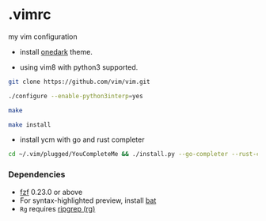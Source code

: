 # .vimrc
my vim configuration

- install [onedark][onedark] theme.

- using vim8 with python3 supported.
```sh
git clone https://github.com/vim/vim.git

./configure --enable-python3interp=yes

make

make install
```

-  install ycm with go and rust completer
```sh
cd ~/.vim/plugged/YouCompleteMe && ./install.py --go-completer --rust-completer
```

### Dependencies

- [fzf][fzf-main] 0.23.0 or above
- For syntax-highlighted preview, install [bat](https://github.com/sharkdp/bat)
- `Rg` requires [ripgrep (rg)][rg]

[fzf-main]: https://github.com/junegunn/fzf
[rg]:    https://github.com/BurntSushi/ripgrep
[onedark]: https://github.com/joshdick/onedark.vim
